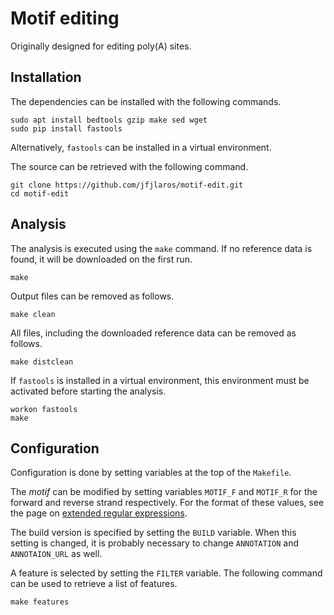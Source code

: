 # Motif editing

Originally designed for editing poly(A) sites.

## Installation

The dependencies can be installed with the following commands.

    sudo apt install bedtools gzip make sed wget
    sudo pip install fastools

Alternatively, `fastools` can be installed in a virtual environment.

The source can be retrieved with the following command.

    git clone https://github.com/jfjlaros/motif-edit.git
    cd motif-edit

## Analysis

The analysis is executed using the `make` command. If no reference data is
found, it will be downloaded on the first run.

    make

Output files can be removed as follows.

    make clean

All files, including the downloaded reference data  can be removed as follows.

    make distclean

If `fastools` is installed in a virtual environment, this environment must be
activated before starting the analysis.

    workon fastools
    make

## Configuration

Configuration is done by setting variables at the top of the `Makefile`.

The *motif* can be modified by setting variables `MOTIF_F` and `MOTIF_R` for
the forward and reverse strand respectively. For the format of these values,
see the page on
[extended regular expressions](https://en.wikibooks.org/wiki/Regular_Expressions/POSIX-Extended_Regular_Expressions).

The build version is specified by setting the `BUILD` variable. When this
setting is changed, it is probably necessary to change `ANNOTATION` and
`ANNOTAION_URL` as well.

A feature is selected by setting the `FILTER` variable. The following command
can be used to retrieve a list of features.

    make features
